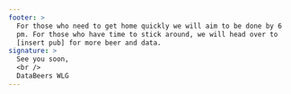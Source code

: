 ```yaml
---
footer: >
  For those who need to get home quickly we will aim to be done by 6
  pm. For those who have time to stick around, we will head over to
  [insert pub] for more beer and data.
signature: >
  See you soon,
  <br />
  DataBeers WLG
---
```

